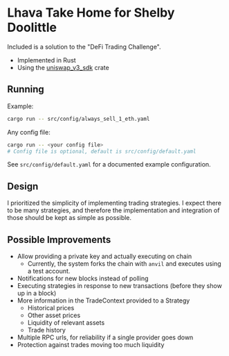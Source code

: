 # Lhava Take Home for Shelby Doolittle

Included is a solution to the "DeFi Trading Challenge".

- Implemented in Rust
- Using the [uniswap_v3_sdk](https://crates.io/crates/uniswap_v3_sdk) crate

## Running

Example:

```sh
cargo run -- src/config/always_sell_1_eth.yaml
```

Any config file:

```sh
cargo run -- <your config file>
# Config file is optional, default is src/config/default.yaml
```

See `src/config/default.yaml` for a documented example configuration.

## Design

I prioritized the simplicity of implementing trading strategies. I expect there to be many strategies, and therefore the implementation and integration of those should be kept as simple as possible.

## Possible Improvements

- Allow providing a private key and actually executing on chain
  - Currently, the system forks the chain with `anvil` and executes using a test account.
- Notifications for new blocks instead of polling
- Executing strategies in response to new transactions (before they show up in a block)
- More information in the TradeContext provided to a Strategy
  - Historical prices
  - Other asset prices
  - Liquidity of relevant assets
  - Trade history
- Multiple RPC urls, for reliability if a single provider goes down
- Protection against trades moving too much liquidity
